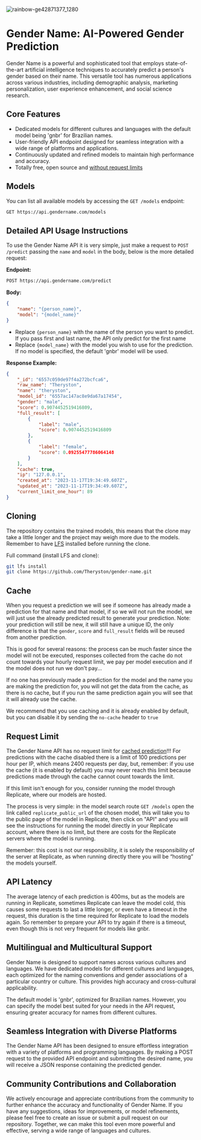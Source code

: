 ![rainbow-ge42871377_1280](https://github.com/Theryston/gender-name/assets/72868196/136e2a71-ee91-405a-820a-5b3f26cc3c90)

# Gender Name: AI-Powered Gender Prediction

Gender Name is a powerful and sophisticated tool that employs state-of-the-art artificial intelligence techniques to accurately predict a person's gender based on their name. This versatile tool has numerous applications across various industries, including demographic analysis, marketing personalization, user experience enhancement, and social science research.

## Core Features

- Dedicated models for different cultures and languages with the default model being 'gnbr' for Brazilian names.
- User-friendly API endpoint designed for seamless integration with a wide range of platforms and applications.
- Continuously updated and refined models to maintain high performance and accuracy.
- Totally free, open source and [without request limits](#request-limit)

## Models

You can list all available models by accessing the `GET /models` endpoint:

```bash
GET https://api.gendername.com/models
```

## Detailed API Usage Instructions

To use the Gender Name API it is very simple, just make a request to `POST /predict` passing the `name` and `model` in the body, below is the more detailed request:

**Endpoint:**

```bash
POST https://api.gendername.com/predict
```

**Body:**

```json
{
    "name": "{person_name}",
    "model": "{model_name}"
}
```

- Replace `{person_name}` with the name of the person you want to predict. If you pass first and last name, the API only predict for the first name
- Replace `{model_name}` with the model you wish to use for the prediction. If no model is specified, the default 'gnbr' model will be used.

**Response Example:**

```json
{
    "_id": "6557c059de97f4a272bcfca6",
    "raw_name": "Theryston",
    "name": "theryston",
    "model_id": "6557ac147ac8e9da67a17454",
    "gender": "male",
    "score": 0.9074452519416809,
    "full_result": [
        {
            "label": "male",
            "score": 0.9074452519416809
        },
        {
            "label": "female",
            "score": 0.09255477786064148
        }
    ],
    "cache": true,
    "ip": "127.0.0.1",
    "created_at": "2023-11-17T19:34:49.607Z",
    "updated_at": "2023-11-17T19:34:49.607Z",
    "current_limit_one_hour": 89
}
```

## Cloning

The repository contains the trained models, this means that the clone may take a little longer and the project may weigh more due to the models. Remember to have [LFS](https://git-lfs.com/) installed before running the clone.

Full command (install LFS and clone):

```bash
git lfs install
git clone https://github.com/Theryston/gender-name.git
```

## Cache

When you request a prediction we will see if someone has already made a prediction for that name and that model, if so we will not run the model, we will just use the already predicted result to generate your prediction. Note: your prediction will still be new, it will still have a unique ID, the only difference is that the `gender`, `score` and `full_result` fields will be reused from another prediction.

This is good for several reasons: the process can be much faster since the model will not be executed, responses collected from the cache do not count towards your hourly request limit, we pay per model execution and if the model does not run we don't pay...

If no one has previously made a prediction for the model and the name you are making the prediction for, you will not get the data from the cache, as there is no cache, but if you run the same prediction again you will see that it will already use the cache.

We recommend that you use caching and it is already enabled by default, but you can disable it by sending the `no-cache` header to `true`

## Request Limit

The Gender Name API has no request limit for [cached prediction](#cache)!!! For predictions with the cache disabled there is a limit of 100 predictions per hour per IP, which means 2400 requests per day, but, remember: if you use the cache (it is enabled by default) you may never reach this limit because predictions made through the cache cannot count towards the limit.

If this limit isn't enough for you, consider running the model through Replicate, where our models are hosted.

The process is very simple: in the model search route `GET /models` open the link called `replicate_public_url` of the chosen model, this will take you to the public page of the model in Replicate, then click on "API" and you will see the instructions for running the model directly in your Replicate account, where there is no limit, but there are costs for the Replicate servers where the model is running.

Remember: this cost is not our responsibility, it is solely the responsibility of the server at Replicate, as when running directly there you will be “hosting” the models yourself.

## API Latency

The average latency of each prediction is 400ms, but as the models are running in Replicate, sometimes Replicate can leave the model cold, this causes some requests to last a little longer, or even have a timeout in the request, this duration is the time required for Replicate to load the models again. So remember to prepare your API to try again if there is a timeout, even though this is not very frequent for models like gnbr.

## Multilingual and Multicultural Support

Gender Name is designed to support names across various cultures and languages. We have dedicated models for different cultures and languages, each optimized for the naming conventions and gender associations of a particular country or culture. This provides high accuracy and cross-cultural applicability.

The default model is 'gnbr', optimized for Brazilian names. However, you can specify the model best suited for your needs in the API request, ensuring greater accuracy for names from different cultures.

## Seamless Integration with Diverse Platforms

The Gender Name API has been designed to ensure effortless integration with a variety of platforms and programming languages. By making a POST request to the provided API endpoint and submitting the desired name, you will receive a JSON response containing the predicted gender.

## Community Contributions and Collaboration

We actively encourage and appreciate contributions from the community to further enhance the accuracy and functionality of Gender Name. If you have any suggestions, ideas for improvements, or model refinements, please feel free to create an issue or submit a pull request on our repository. Together, we can make this tool even more powerful and effective, serving a wide range of languages and cultures.
